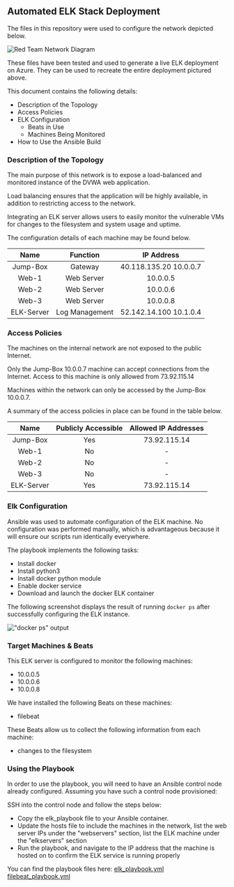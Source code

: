 ## Automated ELK Stack Deployment

The files in this repository were used to configure the network depicted below.

![Red Team Network Diagram](Images/Network_Diagram.jpg)

These files have been tested and used to generate a live ELK deployment on Azure. They can be used to recreate the entire deployment pictured above.

This document contains the following details:
- Description of the Topology
- Access Policies
- ELK Configuration
  - Beats in Use
  - Machines Being Monitored
- How to Use the Ansible Build


### Description of the Topology

The main purpose of this network is to expose a load-balanced and monitored instance of the DVWA web application.

Load balancing ensures that the application will be highly available, in addition to restricting access to the network.

Integrating an ELK server allows users to easily monitor the vulnerable VMs for changes to the filesystem and system usage and uptime.

The configuration details of each machine may be found below.

|    Name    |    Function    |       IP Address       |
|:----------:|:--------------:|:----------------------:|
|  Jump-Box  |     Gateway    | 40.118.135.20 10.0.0.7 |
|    Web-1   |   Web Server   |        10.0.0.5        |
|    Web-2   |   Web Server   |        10.0.0.6        |
|    Web-3   |   Web Server   |        10.0.0.8        |
| ELK-Server | Log Management | 52.142.14.100 10.1.0.4 |

### Access Policies

The machines on the internal network are not exposed to the public Internet. 

Only the Jump-Box 10.0.0.7 machine can accept connections from the Internet. Access to this machine is only allowed from 73.92.115.14

Machines within the network can only be accessed by the Jump-Box 10.0.0.7.

A summary of the access policies in place can be found in the table below.

|    Name    | Publicly Accessible | Allowed IP Addresses |
|:----------:|:-------------------:|:--------------------:|
|  Jump-Box  |         Yes         |     73.92.115.14     |
|    Web-1   |          No         |           -          |
|    Web-2   |          No         |           -          |
|    Web-3   |          No         |           -          |
| ELK-Server |         Yes         |     73.92.115.14     |

### Elk Configuration

Ansible was used to automate configuration of the ELK machine. No configuration was performed manually, which is advantageous because it will ensure our scripts run identically everywhere. 

The playbook implements the following tasks:
- Install docker
- Install python3
- Install docker python module
- Enable docker service
- Download and launch the docker ELK container

The following screenshot displays the result of running `docker ps` after successfully configuring the ELK instance.

!["docker ps" output](Images/docker_ps.JPG)

### Target Machines & Beats
This ELK server is configured to monitor the following machines:
- 10.0.0.5
- 10.0.0.6
- 10.0.0.8

We have installed the following Beats on these machines:
- filebeat

These Beats allow us to collect the following information from each machine:
- changes to the filesystem

### Using the Playbook
In order to use the playbook, you will need to have an Ansible control node already configured. Assuming you have such a control node provisioned: 

SSH into the control node and follow the steps below:
- Copy the elk_playbook file to your Ansible container.
- Update the hosts file to include the machines in the network, list the web server IPs under the "webservers" section, list the ELK machine under the "elkservers" section
- Run the playbook, and navigate to the IP address that the machine is hosted on to confirm the ELK service is running properly

You can find the playbook files here:
[elk_playbook.yml](Files/elk_playbook.yml)
[filebeat_playbook.yml](Files/filebeat_playbook.yml)
